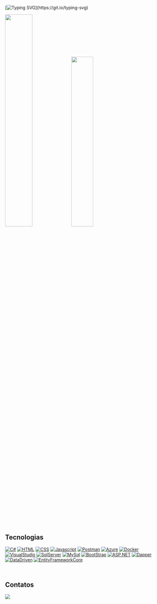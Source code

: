 [![Typing SVG](https://readme-typing-svg.herokuapp.com?font=Montserrat&weight=800&pause=1000&color=A456F7&=true&vCenter=true&width=800&lines=Hygor+Data+Enginner+;+Seja+bem+vindo(a)+ao+meu+perfil!)](https://git.io/typing-svg) 

<div>
<picture>
<source
  srcset="https://github-readme-stats.vercel.app/api?username=HygorSX&show_icons=true&theme=midnight-purple"
/>
 <img width="42%" src="https://github-readme-stats.vercel.app/api?username=HygorSX&show_icons=true" />
</picture>
 <img width="37.6%"src="https://github-readme-stats.vercel.app/api/top-langs/?username=HygorSX&layout=compact&theme=midnight-purple" />
  </div>
  <div style="display: inline-block"><br>
    <h2>Tecnologias</h2>
    
[![C#](https://img.shields.io/badge/-C%23-512BD4?style=for-the-badge&logo=c-sharp&logoColor=white&labelColor=512BD4)](https://example.com/)
[![HTML](https://img.shields.io/badge/-HTML-512BD4?style=for-the-badge&logo=html5&logoColor=white&labelColor=512BD4)](https://example.com/)
[![CSS](https://img.shields.io/badge/-CSS-512BD4?style=for-the-badge&logo=css3&logoColor=white&labelColor=512BD4)](https://example.com/)
[![Javascript](https://img.shields.io/badge/-Javascript-512BD4?style=for-the-badge&logo=javascript&logoColor=white&labelColor=512BD4)](https://example.com/)
[![Postman](https://img.shields.io/badge/-Postman-512BD4?style=for-the-badge&logo=postman&logoColor=white&labelColor=512BD4)](https://example.com/)
[![Azure](https://img.shields.io/badge/-Azure-512BD4?style=for-the-badge&logo=microsoft-azure&logoColor=white&labelColor=512BD4)](https://example.com/)
[![Docker](https://img.shields.io/badge/-Docker-512BD4?style=for-the-badge&logo=docker&logoColor=white&labelColor=512BD4)](https://example.com/)
[![VisualStudio](https://img.shields.io/badge/-Visual_Studio-512BD4?style=for-the-badge&logo=visual-studio&logoColor=white&labelColor=512BD4)](https://example.com/)
[![SqlServer](https://img.shields.io/badge/-SqlServer-512BD4?style=for-the-badge&logo=microsoft-sql-server&logoColor=white&labelColor=512BD4)](https://example.com/)
[![MySql](https://img.shields.io/badge/-MySql-512BD4?style=for-the-badge&logo=mysql&logoColor=white&labelColor=512BD4)](https://example.com/)
[![BootStrap](https://img.shields.io/badge/-BootStrap-512BD4?style=for-the-badge&logo=bootstrap&logoColor=white&labelColor=512BD4)](https://example.com/)
[![ASP.NET](https://img.shields.io/badge/-ASP.NET-512BD4?style=for-the-badge&logo=.net&logoColor=white&labelColor=512BD4)](https://example.com/)
[![Dapper](https://img.shields.io/badge/-Dapper-512BD4?style=for-the-badge&labelColor=512BD4)](https://example.com/)
[![DataDriven](https://img.shields.io/badge/-DataDriven-512BD4?style=for-the-badge&labelColor=512BD4)](https://example.com/)
[![EntityFrameworkCore](https://img.shields.io/badge/-Entity_Framework_Core-512BD4?style=for-the-badge&logo=.net&logoColor=white&labelColor=512BD4)](https://example.com/)



  </div><br>
 <div><br>
    <h2>Contatos</h2>
  <a href="https://www.linkedin.com/in/hygor-dev-backend/" target="_blank"><img src="https://img.shields.io/badge/LinkedIn-512BD4?style=for-the-badge&logo=linkedin&logoColor=white">
   </div>    

 





